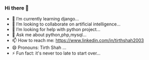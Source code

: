 ### Hi there 👋

- 🌱 I’m currently learning django...
- 👯 I’m looking to collaborate on artificial intelligence...
- 🤔 I’m looking for help with python project...
- 💬 Ask me about python,php,mysql...
- 📫 How to reach me: https://www.linkedin.com/in/tirthshah2003
- 😄 Pronouns: Tirth Shah ...
- ⚡ Fun fact: it's never too late to start over...



